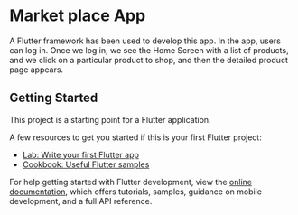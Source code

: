 # Market place App

A Flutter framework has been used to develop this app. In the app, users can log in. Once we log in, we see the Home Screen with a list of products, and we click on a particular product to shop, and then the detailed product page appears.

## Getting Started

This project is a starting point for a Flutter application.

A few resources to get you started if this is your first Flutter project:

- [Lab: Write your first Flutter app](https://docs.flutter.dev/get-started/codelab)
- [Cookbook: Useful Flutter samples](https://docs.flutter.dev/cookbook)

For help getting started with Flutter development, view the
[online documentation](https://docs.flutter.dev/), which offers tutorials,
samples, guidance on mobile development, and a full API reference.
